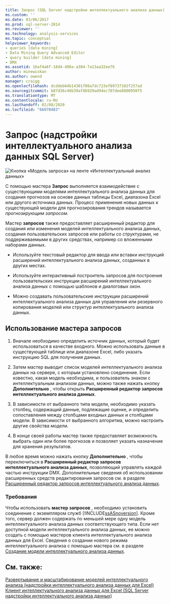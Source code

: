 ```yaml
---
title: Запрос (SQL Server надстройки интеллектуального анализа данных) | Документация Майкрософт
ms.custom: ''
ms.date: 03/06/2017
ms.prod: sql-server-2014
ms.reviewer: ''
ms.technology: analysis-services
ms.topic: conceptual
helpviewer_keywords:
- queries [data mining]
- Data Mining Query Advanced Editor
- query builder [data mining]
- DMX
ms.assetid: 16af4a6f-18d4-496a-a304-7a13aa32ee76
author: minewiskan
ms.author: owend
manager: craigg
ms.openlocfilehash: dcddeb64b14301f08a7dc723ef89737102f257ad
ms.sourcegitcommit: b87d36c46b39af8b929ad94ec707dee8800950f5
ms.translationtype: MT
ms.contentlocale: ru-RU
ms.lasthandoff: 02/08/2020
ms.locfileid: "66070483"
---
```

# <a name="query-sql-server-data-mining-add-ins"></a>Запрос (надстройки интеллектуального анализа данных SQL Server)
  ![Кнопка «Модель запроса» на ленте «Интеллектуальный анализ данных»](media/dmc-query.gif "Кнопка «Модель запроса» на ленте «Интеллектуальный анализ данных»")  
  
 С помощью мастера **Запрос** выполняется взаимодействие с существующими моделями интеллектуального анализа данных для создания прогнозов на основе данных таблицы Excel, диапазона Excel или другого источника данных. Процесс применения новых данных к существующей модели для прогнозирования трендов называется *прогнозирующим запросом*.  
  
 Мастер **запросов** также предоставляет расширенный редактор для создания или изменения моделей интеллектуального анализа данных, создания пользовательских запросов или работы со структурами, не поддерживаемыми в других средствах, например со вложенными наборами данных.  
  
-   Используйте текстовый редактор для ввода или вставки инструкций расширений интеллектуального анализа данных, созданных в других местах.  
  
-   Используйте интерактивный построитель запросов для построения пользовательских инструкции расширений интеллектуального анализа данных с помощью шаблонов и диалоговых окон.  
  
-   Можно создавать пользовательские инструкции расширений интеллектуального анализа данных для управления или резервного копирования моделей или структур интеллектуального анализа данных.  
  
## <a name="using-the-query-wizard"></a>Использование мастера запросов  
  
1.  Вначале необходимо определить источник данных, который будет использоваться в качестве входного. Можно использовать данные в существующей таблице или диапазоне Excel, либо указать инструкцию SQL для получения данных.  
  
2.  Затем мастер выводит список моделей интеллектуального анализа данных на сервере, с которым установлено соединение. Если известно, какая модель необходима, и пользователь знаком с интеллектуальным анализом данных, можно также нажать кнопку **Дополнительно** , чтобы открыть **Расширенный редактор запросов интеллектуального анализа данных**.  
  
3.  В зависимости от выбранного типа модели, необходимо указать столбец, содержащий данные, подлежащие оценке, и определить сопоставления между столбцами входных данных и столбцами модели. В зависимости от выбранного алгоритма, можно настроить другие свойства модели.  
  
4.  В конце своей работы мастер также предоставляет возможность выбрать один или более прогнозов и позволяет указать назначение для хранения результатов.  
  
 В любое время можно нажать кнопку **Дополнительно** , чтобы переключиться в **Расширенный редактор запросов интеллектуального анализа данных**, позволяющий управлять каждой частью инструкции DMX. Дополнительные сведения об использовании расширенных средств редактирования запросов см. в разделе [Расширенный редактор запросов интеллектуального анализа данных](advanced-data-mining-query-editor.md).  
  
### <a name="requirements"></a>Требования  
 Чтобы использовать **мастер запросов** , необходимо установить соединение с экземпляром служб [!INCLUDE[ssASnoversion](../includes/ssasnoversion-md.md)]. Кроме того, сервер должен содержать по меньшей мере одну модель интеллектуального анализа данных соответствующего типа. Если нет доступной модели интеллектуального анализа данных, ее можно создать с помощью мастеров клиента интеллектуального анализа данных для Excel. Сведения о создании нового режима интеллектуального анализа с помощью мастера см. в разделе [Создание модели интеллектуального анализа данных](creating-a-data-mining-model.md).  
  
## <a name="see-also"></a>См. также:  
 [Развертывание и масштабирование моделей интеллектуального анализа &#40;надстройки интеллектуального анализа данных для Excel&#41;](deploying-and-scaling-mining-models-data-mining-add-ins-for-excel.md)   
 [Клиент интеллектуального анализа данных для Excel &#40;SQL Server надстройки интеллектуального анализа данных&#41;](data-mining-client-for-excel-sql-server-data-mining-add-ins.md)  
  
  

